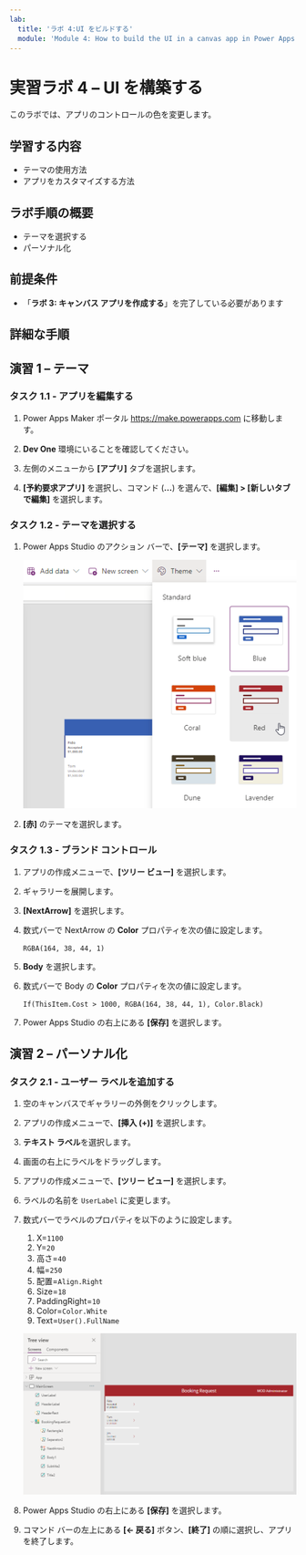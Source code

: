 ```yaml
---
lab:
  title: 'ラボ 4:UI をビルドする'
  module: 'Module 4: How to build the UI in a canvas app in Power Apps'
---
```


# 実習ラボ 4 – UI を構築する

このラボでは、アプリのコントロールの色を変更します。

## 学習する内容

- テーマの使用方法
- アプリをカスタマイズする方法

## ラボ手順の概要

- テーマを選択する
- パーソナル化
  
## 前提条件

- 「**ラボ 3: キャンバス アプリを作成する**」を完了している必要があります

## 詳細な手順

## 演習 1 – テーマ

### タスク 1.1 - アプリを編集する

1. Power Apps Maker ポータル <https://make.powerapps.com> に移動します。

1. **Dev One** 環境にいることを確認してください。

1. 左側のメニューから **[アプリ]** タブを選択します。

1. **[予約要求アプリ]** を選択し、コマンド (**...**) を選んで、**[編集] > [新しいタブで編集]** を選択します。

### タスク 1.2 - テーマを選択する

1. Power Apps Studio のアクション バーで、**[テーマ]** を選択します。

    ![テーマの選択のスクリーンショット。](../media/select-theme.png)

1. **[赤]** のテーマを選択します。

### タスク 1.3 - ブランド コントロール

1. アプリの作成メニューで、**[ツリー ビュー]** を選択します。

1. ギャラリーを展開します。

1. **[NextArrow]** を選択します。

1. 数式バーで NextArrow の **Color** プロパティを次の値に設定します。

    ```powerappsfl
    RGBA(164, 38, 44, 1)
    ```

1. **Body** を選択します。

1. 数式バーで Body の **Color** プロパティを次の値に設定します。

    ```powerappsfl
    If(ThisItem.Cost > 1000, RGBA(164, 38, 44, 1), Color.Black)
    ```

1. Power Apps Studio の右上にある **[保存]** を選択します。

## 演習 2 – パーソナル化

### タスク 2.1 - ユーザー ラベルを追加する

1. 空のキャンバスでギャラリーの外側をクリックします。

1. アプリの作成メニューで、**[挿入 (+)]** を選択します。

1. **テキスト ラベル**を選択します。

1. 画面の右上にラベルをドラッグします。

1. アプリの作成メニューで、**[ツリー ビュー]** を選択します。

1. ラベルの名前を `UserLabel` に変更します。

1. 数式バーでラベルのプロパティを以下のように設定します。

   1. X=`1100`
   1. Y=`20`
   1. 高さ=`40`
   1. 幅=`250`
   1. 配置=`Align.Right`
   1. Size=`18`
   1. PaddingRight=`10`
   1. Color=`Color.White`
   1. Text=`User().FullName`

    ![パーソナル化を含むメイン画面のスクリーンショット。](../media/main-screen-personalized.png)

1. Power Apps Studio の右上にある **[保存]** を選択します。

1. コマンド バーの左上にある **[<- 戻る]** ボタン、**[終了]** の順に選択し、アプリを終了します。
